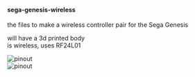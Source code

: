 #### sega-genesis-wireless  
the files to make a wireless controller pair for the Sega Genesis  

will have a 3d printed body  
is wireless, uses RF24L01  

![pinout](/images/genesis_joyxtick.jpg)  
![pinout](https://atariage.com/forums/uploads/monthly_01_2018/post-42561-0-70160200-1517360545.png)  
